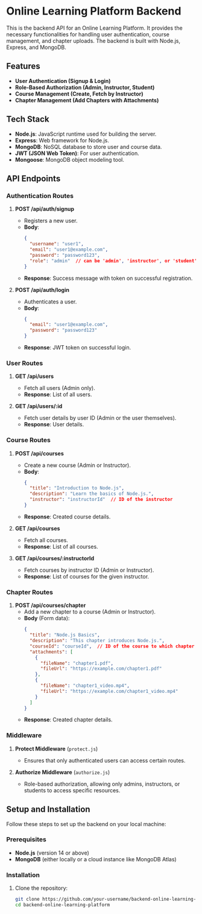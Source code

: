 # Online Learning Platform Backend

This is the backend API for an Online Learning Platform. It provides the necessary functionalities for handling user authentication, course management, and chapter uploads. The backend is built with Node.js, Express, and MongoDB.

## Features

- **User Authentication (Signup & Login)**
- **Role-Based Authorization (Admin, Instructor, Student)**
- **Course Management (Create, Fetch by Instructor)**
- **Chapter Management (Add Chapters with Attachments)**

## Tech Stack

- **Node.js**: JavaScript runtime used for building the server.
- **Express**: Web framework for Node.js.
- **MongoDB**: NoSQL database to store user and course data.
- **JWT (JSON Web Token)**: For user authentication.
- **Mongoose**: MongoDB object modeling tool.

## API Endpoints

### Authentication Routes

1. **POST /api/auth/signup**
   - Registers a new user.
   - **Body**: 
     ```json
     {
       "username": "user1",
       "email": "user1@example.com",
       "password": "password123",
       "role": "admin"  // can be 'admin', 'instructor', or 'student'
     }
     ```
   - **Response**: Success message with token on successful registration.

2. **POST /api/auth/login**
   - Authenticates a user.
   - **Body**:
     ```json
     {
       "email": "user1@example.com",
       "password": "password123"
     }
     ```
   - **Response**: JWT token on successful login.

### User Routes

1. **GET /api/users**
   - Fetch all users (Admin only).
   - **Response**: List of all users.
   
2. **GET /api/users/:id**
   - Fetch user details by user ID (Admin or the user themselves).
   - **Response**: User details.

### Course Routes

1. **POST /api/courses**
   - Create a new course (Admin or Instructor).
   - **Body**:
     ```json
     {
       "title": "Introduction to Node.js",
       "description": "Learn the basics of Node.js.",
       "instructor": "instructorId"  // ID of the instructor
     }
     ```
   - **Response**: Created course details.

2. **GET /api/courses**
   - Fetch all courses.
   - **Response**: List of all courses.

3. **GET /api/courses/:instructorId**
   - Fetch courses by instructor ID (Admin or Instructor).
   - **Response**: List of courses for the given instructor.

### Chapter Routes

1. **POST /api/courses/chapter**
   - Add a new chapter to a course (Admin or Instructor).
   - **Body** (Form data):
     ```json
     {
       "title": "Node.js Basics",
       "description": "This chapter introduces Node.js.",
       "courseId": "courseId",  // ID of the course to which chapter is being added
       "attachments": [
         {
           "fileName": "chapter1.pdf",
           "fileUrl": "https://example.com/chapter1.pdf"
         },
         {
           "fileName": "chapter1_video.mp4",
           "fileUrl": "https://example.com/chapter1_video.mp4"
         }
       ]
     }
     ```
   - **Response**: Created chapter details.

### Middleware

1. **Protect Middleware** (`protect.js`)
   - Ensures that only authenticated users can access certain routes.
   
2. **Authorize Middleware** (`authorize.js`)
   - Role-based authorization, allowing only admins, instructors, or students to access specific resources.

## Setup and Installation

Follow these steps to set up the backend on your local machine:

### Prerequisites

- **Node.js** (version 14 or above)
- **MongoDB** (either locally or a cloud instance like MongoDB Atlas)

### Installation

1. Clone the repository:

   ```bash
   git clone https://github.com/your-username/backend-online-learning-platform.git
   cd backend-online-learning-platform
